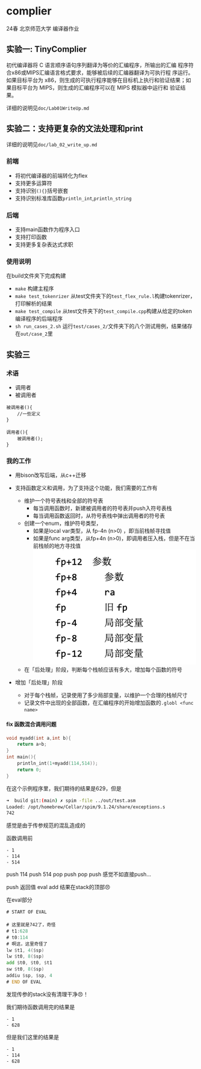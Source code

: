# complier

24春 北京师范大学 编译器作业



## 实验一: TinyComplier

初代编译器将 C 语言顺序语句序列翻译为等价的汇编程序，所输出的汇编 程序符合x86或MIPS汇编语言格式要求，能够被后续的汇编器翻译为可执行程 序运行。如果目标平台为 x86，则生成的可执行程序能够在目标机上执行和验证结果；如果目标平台为 MIPS，则生成的汇编程序可以在 MIPS 模拟器中运行和
验证结果。

详细的说明见`doc/Lab01WriteUp.md`

## 实验二：支持更复杂的文法处理和print

详细的说明见`doc/lab_02_write_up.md`

### 前端

- 将初代编译器的前端转化为flex
- 支持更多运算符
- 支持识别`(){}`括号嵌套
- 支持识别标准库函数`println_int`,`println_string`

### 后端

- 支持main函数作为程序入口
- 支持打印函数
- 支持更多复杂表达式求职

### 使用说明

在build文件夹下完成构建
- `make` 构建主程序
- `make test_tokenrizer` 从test文件夹下的`test_flex_rule.l`构建tokenrizer，打印解析的结果
- `make test_compile` 从test文件夹下的`test_compile.cpp`构建从给定的token编译程序的后端程序
- `sh run_cases_2.sh` 运行`test/cases_2/`文件夹下的八个测试用例，结果储存在`out/case_2`里

## 实验三

### 术语

- 调用者
- 被调用者

```sudocode
被调用者(){
    //一些定义
}

调用者(){
    被调用者();
}
```

### 我的工作

- 用bison改写后端，从c++迁移
- 支持函数定义和调用，为了支持这个功能，我们需要的工作有
    - 维护一个符号表栈和全部的符号表
        - 每当调用函数时，新建被调用者的符号表并push入符号表栈
        - 每当调用函数返回时，从符号表栈中弹出调用者的符号表
    - 创建一个enum，维护符号类型，
        - 如果是local var类型，从 fp-4n (n>0) ，即当前栈帧寻找值
        - 如果是func arg类型，从fp+4n (n>0)，即调用者压入栈，但是不在当前栈帧的地方寻找值
        ![alt text](image.png)
    - 在「后处理」阶段，判断每个栈帧应该有多大，增加每个函数的符号

- 增加「后处理」阶段
    - 对于每个栈帧，记录使用了多少局部变量，以维护一个合理的栈帧尺寸
    - 记录文件中出现的全部函数，在汇编程序的开始增加函数的`.globl <func name>`


    
#### fix 函数混合调用问题

```c
void myadd(int a,int b){
    return a+b;
}
int main(){
    println_int(1+myadd(114,514));
    return 0;
}

```

在这个示例程序里，我们期待的结果是629，但是

```sh
➜  build git:(main) ✗ spim -file ../out/test.asm
Loaded: /opt/homebrew/Cellar/spim/9.1.24/share/exceptions.s
742
```

感觉是由于传参规范的混乱造成的

函数调用前

```stack
- 1
- 114
- 514
```

push 114
push 514
pop push
pop push
感觉不如直接push...


push 返回值
eval add
结果在stack的顶部😠


在eval部分

```asm
# START OF EVAL

# 这里就是742了，奇怪
# t1:628
# t0:114
# 啊这，这里奇怪了
lw $t1, 4($sp)
lw $t0, 8($sp)
add $t0, $t0, $t1
sw $t0, 8($sp)
addiu $sp, $sp, 4
# END OF EVAL
```
发现传参的stack没有清理干净😠！

我们期待函数调用完的结果是

```stack
- 1
- 628
```

但是我们这里的结果是
```stack
- 1
- 114
- 628
```